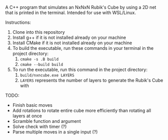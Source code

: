 A C++ program that simulates an NxNxN Rubik's Cube by using a 2D net that is printed in the terminal.
Intended for use with WSL/Linux.

Instructions:
  1. Clone into this repository
  2. Install g++ if it is not installed already on your machine
  3. Install CMake if it is not installed already on your machine
  4. To build the executable, run these commands in your terminal in the project directory:
      1. `cmake -s .B build`
      2. `cmake --build build`
  5. To run the executable, run this command in the project directory:
      1. `build/nxncube.exe LAYERS`
      2. `LAYERS` represents the number of layers to generate the Rubik's Cube with

TODO:
  * Finish basic moves
  * Add rotations to rotate entire cube more efficiently than rotating all layers at once
  * Scramble function and argument
  * Solve check with timer (?)
  * Parse multiple moves in a single input (?)